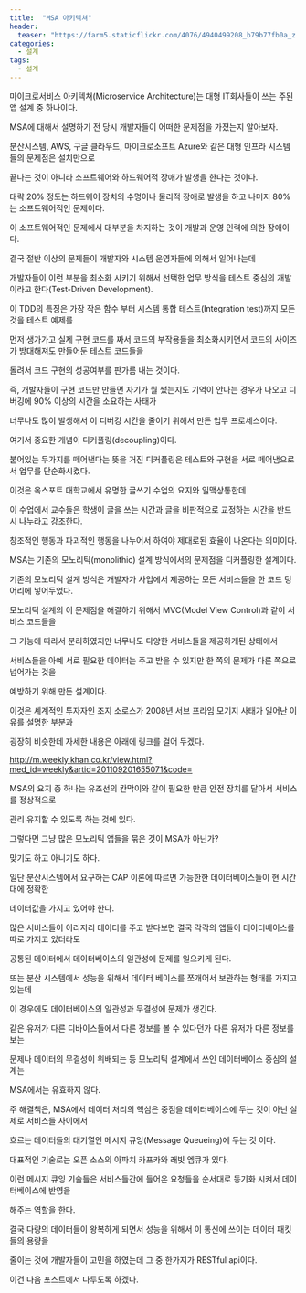 ```yaml
---
title:  "MSA 아키텍쳐"
header:
  teaser: "https://farm5.staticflickr.com/4076/4940499208_b79b77fb0a_z.jpg"
categories: 
  - 설계
tags:
  - 설계
---
```

   
   마이크로서비스 아키텍쳐(Microservice Architecture)는 대형 IT회사들이 쓰는 주된 앱 설계 중 하나이다.
   
   MSA에 대해서 설명하기 전 당시 개발자들이 어떠한 문제점을 가졌는지 알아보자.
   
   분산시스템, AWS, 구글 클라우드, 마이크로소프트 Azure와 같은 대형 인프라 시스템들의 문제점은 설치만으로 
   
   끝나는 것이 아니라 소프트웨어와 하드웨어적 장애가 발생을 한다는 것이다.
   
   대략 20% 정도는 하드웨어 장치의 수명이나 물리적 장애로 발생을 하고 나머지 80%는 소프트웨어적인 문제이다.
   
   이 소프트웨어적인 문제에서 대부분을 차지하는 것이 개발과 운영 인력에 의한 장애이다.
   
   결국 절반 이상의 문제들이 개발자와 시스템 운영자들에 의해서 일어나는데
   
   개발자들이 이런 부분을 최소화 시키기 위해서 선택한 업무 방식을 테스트 중심의 개발 이라고 한다(Test-Driven Development).
   
   이 TDD의 특징은 가장 작은 함수 부터 시스템 통합 테스트(Integration test)까지 모든 것을 테스트 예제를 
   
   먼저 생가가고 실제 구현 코드를 짜서 코드의 부작용들을 최소화시키면서 코드의 사이즈가 방대해져도 만들어둔 테스트 코드들을
   
   돌려서 코드 구현의 성공여부를 판가름 내는 것이다.
   
   즉, 개발자들이 구현 코드만 만들면 자기가 뭘 썼는지도 기억이 안나는 경우가 나오고 디버깅에 90% 이상의 시간을 소요하는 사태가
   
   너무나도 많이 발생해서 이 디버깅 시간을 줄이기 위해서 만든 업무 프로세스이다.
   
   
   
   여기서 중요한 개념이 디커플링(decoupling)이다.
   
   붙어있는 두가지를 떼어낸다는 뜻을 거진 디커플링은 테스트와 구현을 서로 떼어냄으로서 업무를 단순화시켰다.
   
   이것은 옥스포트 대학교에서 유명한 글쓰기 수업의 요지와 일맥상통한데
   
   이 수업에서 교수들은 학생이 글을 쓰는 시간과 글을 비판적으로 교정하는 시간을 반드시 나누라고 강조한다.
   
   창조적인 행동과 파괴적인 행동을 나누어서 하여야 제대로된 효율이 나온다는 의미이다.
   
   
   MSA는 기존의 모노리틱(monolithic) 설계 방식에서의 문제점을 디커플링한 설계이다.
   
   기존의 모노리틱 설계 방식은 개발자가 사업에서 제공하는 모든 서비스들을 한 코드 덩어리에 넣어두었다.
   
   모노리틱 설계의 이 문제점을 해결하기 위해서 MVC(Model View Control)과 같이 서비스 코드들을
   
   그 기능에 따라서 분리하였지만 너무나도 다양한 서비스들을 제공하게된 상태에서
   
   서비스들을 아예 서로 필요한 데이터는 주고 받을 수 있지만 한 쪽의 문제가 다른 쪽으로 넘어가는 것을
   
   예방하기 위해 만든 설계이다.
   
   
   이것은 셰계적인 투자자인 조지 소로스가 2008년 서브 프라임 모기지 사태가 일어난 이유를 설명한 부분과
   
   굉장히 비슷한데 자세한 내용은 아래에 링크를 걸어 두겠다.
   
   http://m.weekly.khan.co.kr/view.html?med_id=weekly&artid=201109201655071&code=
   
   MSA의 요지 중 하나는 유조선의 칸막이와 같이 필요한 만큼 안전 장치를 달아서 서비스를 정상적으로
   
   관리 유지할 수 있도록 하는 것에 있다.
   
   
   
   그렇다면 그냥 많은 모노리틱 앱들을 묶은 것이 MSA가 아닌가?
   
   맞기도 하고 아니기도 하다.
   
   일단 분산시스템에서 요구하는 CAP 이론에 따르면 가능한한 데이터베이스들이 현 시간대에 정확한
   
   데이터값을 가지고 있어야 한다.
   
   많은 서비스들이 이리저리 데이터를 주고 받다보면 결국 각각의 앱들이 데이터베이스를 따로 가지고 있더라도
   
   공통된 데이터에서 데이터베이스의 일관성에 문제를 일으키게 된다.
   
   또는 분산 시스템에서 성능을 위해서 데이터 베이스를 쪼개어서 보관하는 형태를 가지고 있는데 
   
   이 경우에도 데이터베이스의 일관성과 무결성에 문제가 생긴다.
   
   같은 유저가 다른 디바이스들에서 다른 정보를 볼 수 있다던가 다른 유저가 다른 정보를 보는
   
   문제나 데이터의 무결성이 위배되는 등 모노리틱 설계에서 쓰인 데이터베이스 중심의 설계는
   
   MSA에서는 유효하지 않다.
   
   
   
   주 해결책은, MSA에서 데이터 처리의 핵심은 중점을 데이터베이스에 두는 것이 아닌 실제로 서비스들 사이에서
   
   흐르는 데이터들의 대기열인 메시지 큐잉(Message Queueing)에 두는 것 이다. 
   
   대표적인 기술로는 오픈 소스의 아파치 카프카와 래빗 엠큐가 있다.
   
   이런 메시지 큐잉 기술들은 서비스들간에 들어온 요청들을 순서대로 동기화 시켜서 데이터베이스에 반영을
   
   해주는 역할을 한다.
   
   
   결국 다량의 데이터들이 왕복하게 되면서 성능을 위해서 이 통신에 쓰이는 데이터 패킷들의 용량을
   
   줄이는 것에 개발자들이 고민을 하였는데 그 중 한가지가 RESTful api이다.
   
   이건 다음 포스트에서 다루도록 하겠다.
   
   
 
